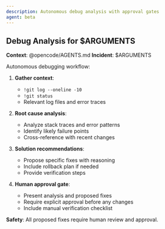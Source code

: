 ```yaml
---
description: Autonomous debug analysis with approval gates
agent: beta
---
```


## Debug Analysis for $ARGUMENTS

**Context**: @opencode/AGENTS.md
**Incident**: $ARGUMENTS

Autonomous debugging workflow:

1. **Gather context**: 
   - `!git log --oneline -10`
   - `!git status`
   - Relevant log files and error traces

2. **Root cause analysis**:
   - Analyze stack traces and error patterns
   - Identify likely failure points
   - Cross-reference with recent changes

3. **Solution recommendations**:
   - Propose specific fixes with reasoning
   - Include rollback plan if needed
   - Provide verification steps

4. **Human approval gate**: 
   - Present analysis and proposed fixes
   - Require explicit approval before any changes
   - Include manual verification checklist

**Safety**: All proposed fixes require human review and approval.